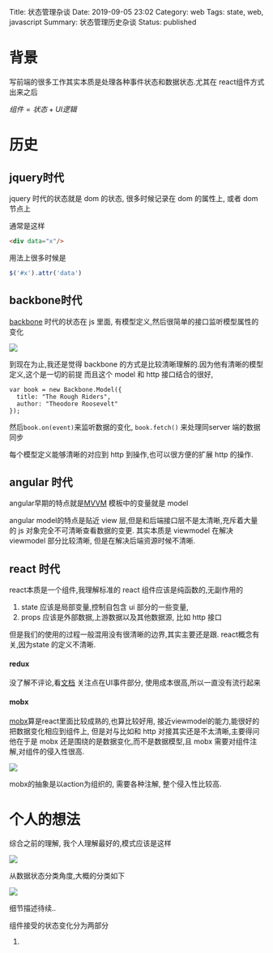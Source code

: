 Title: 状态管理杂谈
Date: 2019-09-05 23:02
Category: web
Tags: state, web, javascript
Summary: 状态管理历史杂谈
Status: published


# 背景 

写前端的很多工作其实本质是处理各种事件状态和数据状态.尤其在 react组件方式出来之后

 $组件=状态+UI逻辑$

# 历史

## jquery时代

jquery 时代的状态就是 dom 的状态, 很多时候记录在 dom 的属性上, 或者 dom 节点上

通常是这样

```html
<div data="x"/>
```

用法上很多时候是

```js
$('#x').attr('data')
```

## backbone时代

[backbone](https://backbonejs.org) 时代的状态在 js 里面, 有模型定义,然后很简单的接口监听模型属性的变化

![](/docs/blog/static/15676953790976.jpg)


到现在为止,我还是觉得 backbone 的方式是比较清晰理解的.因为他有清晰的模型定义,这个是一切的前提
而且这个 model 和 http 接口结合的很好, 

```
var book = new Backbone.Model({
  title: "The Rough Riders",
  author: "Theodore Roosevelt"
});
```

然后`book.on(event)`来监听数据的变化, `book.fetch()` 来处理同server 端的数据同步

每个模型定义能够清晰的对应到 http 到操作,也可以很方便的扩展 http 的操作.


## angular 时代

angular早期的特点就是[MVVM](https://baike.baidu.com/item/MVVM/96310) 模板中的变量就是 model

angular model的特点是贴近 view 层,但是和后端接口层不是太清晰,充斥着大量的 js 对象完全不可清晰查看数据的变更. 其实本质是 viewmodel 在解决 viewmodel 部分比较清晰, 但是在解决后端资源时候不清晰. 

## react 时代

react本质是一个组件,我理解标准的 react 组件应该是纯函数的,无副作用的

1. state 应该是局部变量,控制自包含 ui 部分的一些变量, 
2. props 应该是外部数据,上游数据以及其他数据源, 比如 http 接口

但是我们的使用的过程一般混用没有很清晰的边界,其实主要还是跟. react概念有关,因为state 的定义不清晰.

#### redux
 
没了解不评论,看[文档](https://redux.js.org/introduction/getting-started) 关注点在UI事件部分, 使用成本很高,所以一直没有流行起来

#### mobx

[mobx](https://mobx.js.org/)算是react里面比较成熟的,也算比较好用, 接近viewmodel的能力,能很好的把数据变化相应到组件上, 但是对与比如和 http 对接其实还是不太清晰,主要得问他在于是 mobx 还是围绕的是数据变化,而不是数据模型,且 mobx 需要对组件注解,对组件的侵入性很高.

![](/docs/blog/static/15677471434314.jpg)

mobx的抽象是以action为组织的, 需要各种注解, 整个侵入性比较高.

# 个人的想法

综合之前的理解, 我个人理解最好的,模式应该是这样

![](/docs/blog/static/15676993400630.jpg)

从数据状态分类角度,大概的分类如下

![](/docs/blog/static/15676997061508.jpg)


细节描述待续.. 

组件接受的状态变化分为两部分

1. 


